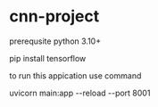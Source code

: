 # cnn-project

prerequsite
python 3.10+

pip install tensorflow



to run this appication use command

uvicorn main:app --reload --port 8001  
